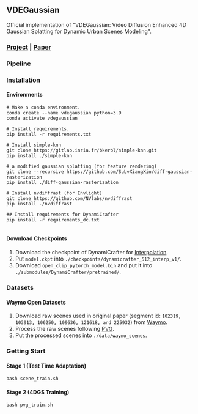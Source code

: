 ## VDEGaussian

Official implementation of "VDEGaussian: Video Diffusion Enhanced 4D Gaussian Splatting for Dynamic Urban Scenes Modeling".

### [Project](https://pulangk97.github.io/VDEGaussian-Project/) | [Paper](https://www.arxiv.org/pdf/2508.02129)

### Pipeline

### Installation
#### Environments

```
# Make a conda environment.
conda create --name vdegaussian python=3.9
conda activate vdegaussian

# Install requirements.
pip install -r requirements.txt

# Install simple-knn
git clone https://gitlab.inria.fr/bkerbl/simple-knn.git
pip install ./simple-knn

# a modified gaussian splatting (for feature rendering)
git clone --recursive https://github.com/SuLvXiangXin/diff-gaussian-rasterization
pip install ./diff-gaussian-rasterization

# Install nvdiffrast (for Envlight)
git clone https://github.com/NVlabs/nvdiffrast
pip install ./nvdiffrast

## Install requirements for DynamiCrafter
pip install -r requirements_dc.txt


```
#### Download Checkpoints

1. Download the checkpoint of DynamiCrafter for [Interpolation](https://huggingface.co/Doubiiu/DynamiCrafter_512_Interp/blob/main/model.ckpt). 
2. Put `model.ckpt` into `./checkpoints/dynamicrafter_512_interp_v1/`.
3. Download `open_clip_pytorch_model.bin` and put it into `./submodules/DynamiCrafter/pretrained/`.
### Datasets
#### Waymo Open Datasets
1. Download raw scenes used in original paper (segment id: `102319, 103913, 106250, 109636, 121618, and 225932`) from [Waymo](https://waymo.com/open/).
2. Process the raw scenes following [PVG](https://github.com/fudan-zvg/PVG).
3. Put the processed scenes into `./data/waymo_scenes`.


### Getting Start

#### Stage 1 (Test Time Adaptation)
```
bash scene_train.sh
```

#### Stage 2 (4DGS Training)

```
bash pvg_train.sh
```